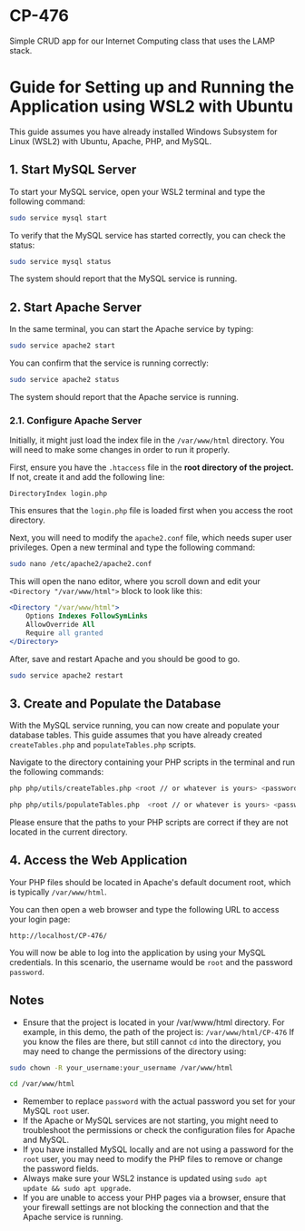# CP-476
Simple CRUD app for our Internet Computing class that uses the LAMP stack.

# Guide for Setting up and Running the Application using WSL2 with Ubuntu

This guide assumes you have already installed Windows Subsystem for Linux (WSL2) with Ubuntu, Apache, PHP, and MySQL.

## 1. Start MySQL Server

To start your MySQL service, open your WSL2 terminal and type the following command:

```bash
sudo service mysql start
```

To verify that the MySQL service has started correctly, you can check the status:

```bash
sudo service mysql status
```

The system should report that the MySQL service is running.

## 2. Start Apache Server

In the same terminal, you can start the Apache service by typing:

```bash
sudo service apache2 start
```

You can confirm that the service is running correctly:

```bash
sudo service apache2 status
```

The system should report that the Apache service is running.

### 2.1. Configure Apache Server

Initially, it might just load the index file in the `/var/www/html` directory. You will need to make some changes in order to run it properly.

First, ensure you have the `.htaccess` file in the **root directory of the project.** If not, create it and add the following line:

```plaintext
DirectoryIndex login.php
```

This ensures that the `login.php` file is loaded first when you access the root directory.

Next, you will need to modify the `apache2.conf` file, which needs super user privileges. Open a new terminal and type the following command:

```bash
sudo nano /etc/apache2/apache2.conf
```

This will open the nano editor, where you scroll down and edit your `<Directory "/var/www/html">` block to look like this:

```apache
<Directory "/var/www/html">
    Options Indexes FollowSymLinks
    AllowOverride All
    Require all granted
</Directory>
```

After, save and restart Apache and you should be good to go.

```bash
sudo service apache2 restart
```

## 3. Create and Populate the Database

With the MySQL service running, you can now create and populate your database tables. This guide assumes that you have already created `createTables.php` and `populateTables.php` scripts.

Navigate to the directory containing your PHP scripts in the terminal and run the following commands:

```bash
php php/utils/createTables.php <root // or whatever is yours> <password // or whatever is yours>
```
```bash
php php/utils/populateTables.php  <root // or whatever is yours> <password // or whatever is yours>
```

Please ensure that the paths to your PHP scripts are correct if they are not located in the current directory.

## 4. Access the Web Application

Your PHP files should be located in Apache's default document root, which is typically `/var/www/html`. 

You can then open a web browser and type the following URL to access your login page:

```plaintext
http://localhost/CP-476/
```

You will now be able to log into the application by using your MySQL credentials. In this scenario, the username would be `root` and the password `password`.

## Notes

- Ensure that the project is located in your /var/www/html directory. For example, in this demo, the path of the project is: `/var/www/html/CP-476` If you know the files are there, but still cannot `cd` into the directory, you may need to change the permissions of the directory using:

```bash
sudo chown -R your_username:your_username /var/www/html
```
```bash
cd /var/www/html
```

- Remember to replace `password` with the actual password you set for your MySQL `root` user.
- If the Apache or MySQL services are not starting, you might need to troubleshoot the permissions or check the configuration files for Apache and MySQL.
- If you have installed MySQL locally and are not using a password for the `root` user, you may need to modify the PHP files to remove or change the password fields.
- Always make sure your WSL2 instance is updated using `sudo apt update && sudo apt upgrade`.
- If you are unable to access your PHP pages via a browser, ensure that your firewall settings are not blocking the connection and that the Apache service is running.